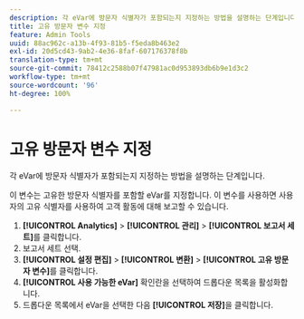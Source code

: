 ```yaml
---
description: 각 eVar에 방문자 식별자가 포함되는지 지정하는 방법을 설명하는 단계입니다.
title: 고유 방문자 변수 지정
feature: Admin Tools
uuid: 88ac962c-a13b-4f93-81b5-f5eda8b463e2
exl-id: 20d5cd43-9ab2-4e36-8faf-607176378f8b
translation-type: tm+mt
source-git-commit: 78412c2588b07f47981ac0d953893db6b9e1d3c2
workflow-type: tm+mt
source-wordcount: '96'
ht-degree: 100%

---
```


# 고유 방문자 변수 지정

각 eVar에 방문자 식별자가 포함되는지 지정하는 방법을 설명하는 단계입니다.

이 변수는 고유한 방문자 식별자를 포함할 eVar를 지정합니다. 이 변수를 사용하면 사용자의 고유 식별자를 사용하여 고객 활동에 대해 보고할 수 있습니다.

1. **[!UICONTROL Analytics]** > **[!UICONTROL 관리]** > **[!UICONTROL 보고서 세트]**&#x200B;를 클릭합니다.
1. 보고서 세트 선택.
1. **[!UICONTROL 설정 편집]** > **[!UICONTROL 변환]** > **[!UICONTROL 고유 방문자 변수]**&#x200B;를 클릭합니다.
1. **[!UICONTROL 사용 가능한 eVar]** 확인란을 선택하여 드롭다운 목록을 활성화합니다.
1. 드롭다운 목록에서 eVar을 선택한 다음 **[!UICONTROL 저장]**&#x200B;을 클릭합니다.
